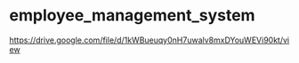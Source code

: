 # employee_management_system

https://drive.google.com/file/d/1kWBueuqy0nH7uwalv8mxDYouWEVi90kt/view